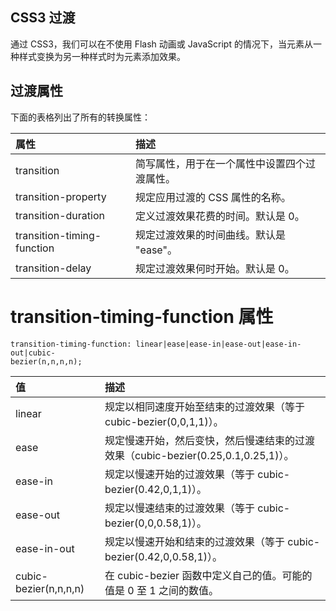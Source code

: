## CSS3 过渡

通过 CSS3，我们可以在不使用 Flash 动画或 JavaScript 的情况下，当元素从一种样式变换为另一种样式时为元素添加效果。

## 过渡属性

下面的表格列出了所有的转换属性：

| 属性 | 描述 |
| :--- | :--- |
| transition | 简写属性，用于在一个属性中设置四个过渡属性。 |
| transition-property | 规定应用过渡的 CSS 属性的名称。 |
| transition-duration | 定义过渡效果花费的时间。默认是 0。 |
| transition-timing-function | 规定过渡效果的时间曲线。默认是 "ease"。 |
| transition-delay | 规定过渡效果何时开始。默认是 0。 |

# transition-timing-function 属性

```
transition-timing-function: linear|ease|ease-in|ease-out|ease-in-out|cubic-
bezier(n,n,n,n);
```

| 值 | 描述 |
| :--- | :--- |
| linear | 规定以相同速度开始至结束的过渡效果（等于 cubic-bezier\(0,0,1,1\)）。 |
| ease | 规定慢速开始，然后变快，然后慢速结束的过渡效果（cubic-bezier\(0.25,0.1,0.25,1\)）。 |
| ease-in | 规定以慢速开始的过渡效果（等于 cubic-bezier\(0.42,0,1,1\)）。 |
| ease-out | 规定以慢速结束的过渡效果（等于 cubic-bezier\(0,0,0.58,1\)）。 |
| ease-in-out | 规定以慢速开始和结束的过渡效果（等于 cubic-bezier\(0.42,0,0.58,1\)）。 |
| cubic-bezier\(n,n,n,n\) | 在 cubic-bezier 函数中定义自己的值。可能的值是 0 至 1 之间的数值。 |




